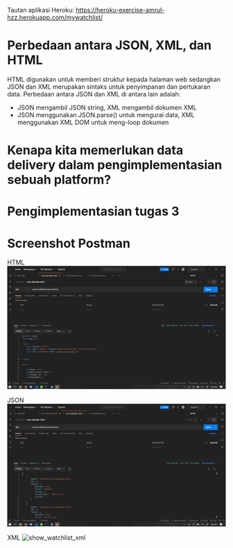 Tautan aplikasi Heroku: https://heroku-exercise-amrul-hzz.herokuapp.com/mywatchlist/

# Perbedaan antara JSON, XML, dan HTML
HTML digunakan untuk memberi struktur kepada halaman web sedangkan JSON dan XML merupakan sintaks untuk penyimpanan dan pertukaran data. Perbedaan antara JSON dan XML di antara lain adalah:
- JSON mengambil JSON string, XML mengambil dokumen XML
- JSON menggunakan JSON.parse() untuk mengurai data, XML menggunakan XML DOM untuk meng-loop dokumen

# Kenapa kita memerlukan data delivery dalam pengimplementasian sebuah platform?

# Pengimplementasian tugas 3

# Screenshot Postman
HTML
![show_watchlist_html](https://github.com/amrul-hzz/tugas-pbp/blob/main/mywatchlist/HTML.png)

JSON
![show_watchlist_json](https://github.com/amrul-hzz/tugas-pbp/blob/main/mywatchlist/JSON.png)

XML
![show_watchlist_xml](https://github.com/amrul-hzz/tugas-2-pbp/blob/main/mywatchlist/XML.png)


